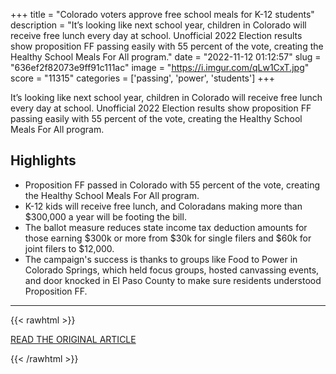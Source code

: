 +++
title = "Colorado voters approve free school meals for K-12 students"
description = "It’s looking like next school year, children in Colorado will receive free lunch every day at school. Unofficial 2022 Election results show proposition FF passing easily with 55 percent of the vote, creating the Healthy School Meals For All program."
date = "2022-11-12 01:12:57"
slug = "636ef2f82073e9ff91c111ac"
image = "https://i.imgur.com/qLw1CxT.jpg"
score = "11315"
categories = ['passing', 'power', 'students']
+++

It’s looking like next school year, children in Colorado will receive free lunch every day at school. Unofficial 2022 Election results show proposition FF passing easily with 55 percent of the vote, creating the Healthy School Meals For All program.

## Highlights

- Proposition FF passed in Colorado with 55 percent of the vote, creating the Healthy School Meals For All program.
- K-12 kids will receive free lunch, and Coloradans making more than $300,000 a year will be footing the bill.
- The ballot measure reduces state income tax deduction amounts for those earning $300k or more from $30k for single filers and $60k for joint filers to $12,000.
- The campaign's success is thanks to groups like Food to Power in Colorado Springs, which held focus groups, hosted canvassing events, and door knocked in El Paso County to make sure residents understood Proposition FF.

---

{{< rawhtml >}}
  <p class="article-category">
    <a target="_blank" href="https://krdo.com/news/top-stories/2022/11/09/colorado-voters-approve-free-school-meals-for-k-12-students/">READ THE ORIGINAL ARTICLE</a>
  </p>
{{< /rawhtml >}}
